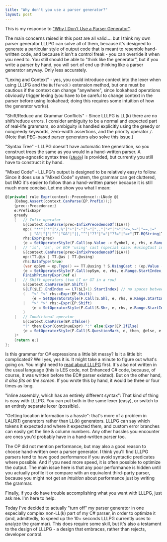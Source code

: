 ```yaml
---
title: "Why don't you use a parser generator?"
layout: post
---
```


This is my response to ["Why I Don't Use a Parser Generator"](http://mortoray.com/2012/07/20/why-i-dont-use-a-parser-generator/).

The main concerns raised in this post are all valid.... but I think my own parser generator LLLPG can solve all of them, because it's designed to generate a particular style of output code that is meant to resemble hand-written code, and because it isn't a control freak - you can override it when you need to. You still should be able to "think like the generator", but if you write a parser by hand, you will sort of end up thinking like a parser generator anyway. Only less accurately.

"Lexing and Context" - yes, you could introduce context into the lexer when using LLLPG and the `Buffered()` extension method, but one must be cautious if the context can change "anywhere", since lookahead operations obviously trigger lexing (you have to be careful to change context in the parser before using lookahead; doing this requires some intuition of how the generator works).

"Shift/Reduce and Grammar Conflicts" - Since LLLPG is LL(k) there are no shift/reduce errors. I consider ambiguity to be a normal and expected part of real-life grammars, so ambiguity is handled explicitly using the greedy or nongreedy keywords, zero-width assertions, and the priority operator `/`. (Note that PEG-based parser generators also solve this issue.)

"Syntax Tree" - LLLPG doesn't have automatic tree generation, so you construct trees the same as you would in a hand-written parser. A language-agnostic syntax tree ([`LNode`](https://github.com/qwertie/LoycCore/wiki/Loyc-trees)) is provided, but currently you still have to construct it by hand.

"Mixed Code" - LLLPG's output is designed to be relatively easy to follow. Since it does use a "Mixed Code" system, the grammar can get cluttered, but IMO it's easier to follow than a hand-written parser because it is still much more concise. Let me show you what I mean:

~~~csharp
@[private] rule Expr(context::Precedence)::LNode @{
	{Debug.Assert(context.CanParse(EP.Prefix));}
	{prec::Precedence;}
	e:PrefixExpr
	greedy
	[	// Infix operator
		&{context.CanParse(prec=InfixPrecedenceOf($LA))}
		op:( "**"|"*"|"/,%"|"+"|"-"|"~"|".."|"<"|">"|"<=,>="|"==,!="
		   | "&"|"|"|"^"|"&&"|"||,^^"|"??"|"="|"??="|"=>"|TT.BQString|TT.@in )
		rhs:Expr(prec)
		{e = SetOperatorStyle(F.Call(op.Value -> Symbol, e, rhs, e.Range.StartIndex, rhs.Range.EndIndex));}
	|	// 'is', 'as', or EC# 'using' cast (special case: #usingCast instead of #using)
		&{context.CanParse(prec=InfixPrecedenceOf($LA))}
		op:(TT.@is | TT.@as | TT.@using)
		rhs:DataType(true)
		{var opSym = op.Type() == TT.@using ? S.UsingCast : (op.Value -> Symbol);}
		{e = SetOperatorStyle(F.Call(opSym, e, rhs, e.Range.StartIndex, rhs.Range.EndIndex));}
		FinishPrimaryExpr(ref e)
	|	// Shift operators (two LT or GT in a row)
		&{context.CanParse(EP.Shift)}
		&{LT($LI).EndIndex == LT($LI+1).StartIndex} // no spaces between them
		(	"<" "<" rhs:=Expr(EP.Shift)
			{e = SetOperatorStyle(F.Call(S.Shl, e, rhs, e.Range.StartIndex, rhs.Range.EndIndex));}
		|	">" ">" rhs:=Expr(EP.Shift)
			{e = SetOperatorStyle(F.Call(S.Shr, e, rhs, e.Range.StartIndex, rhs.Range.EndIndex));}
		)
	|	// Conditional operator
		&{context.CanParse(EP.IfElse)}
		"?" then:Expr(ContinueExpr) ":" else:Expr(EP.IfElse)
		{e = SetOperatorStyle(F.Call(S.QuestionMark, e, then, @else, e.Range.StartIndex, else.Range.EndIndex));}
	]*
	{return e;}
};
~~~

Is this grammar for C# expressions a little bit messy? Is it a little bit complicated? Well yes, yes it is. It might take a minute to figure out what's going on. You might need to [read about LLLPG](/lllpg) first. It's also not written in the usual language (this is LES code, not Enhanced C# code, because, of course, it was written before the EC# parser existed). But on the other hand, _it also fits on the screen_. If you wrote this by hand, it would be three or four times as long.

"inline assembly, which has an entirely different syntax": That kind of thing is easy with LLLPG. You can put both in the same lexer (easy), or switch to an entirely separate lexer (possible).

"Getting location information is a hassle": that's more of a problem in LALR(1) generators rather than LL(k) generators. LLLPG can say which tokens it expected and where it expected them, and custom error branches can easily get the line & column numbers. Any other hassles you encounter are ones you'd probably have in a hand-written parser too.

The OP did not mention performance, but may also a good reason to choose hand-written over a parser generator. I think you'll find LLLPG parsers tend to have good performance if you avoid syntactic predicates where possible. And if you need more speed, it is often possible to optimize the output. The main issue here is that any poor performance is hidden until you actually profile it or compare with an equivalent third-party parser, because you might not get an _intuition_ about performance just by writing the grammar.

Finally, if you do have trouble accomplishing what you want with LLLPG, just ask me. I'm here to help.

Today I've decided to actually "turn off" my parser generator in one especially complex non-LL(k) part of my C# parser, in order to optimize it (and, admittedly, to speed up the 10+ seconds LLLPG currently uses to analyze the grammar). This does require some skill, but it's also a testament to the design of LLLPG - a design that embraces, rather than rejects, developer control.

